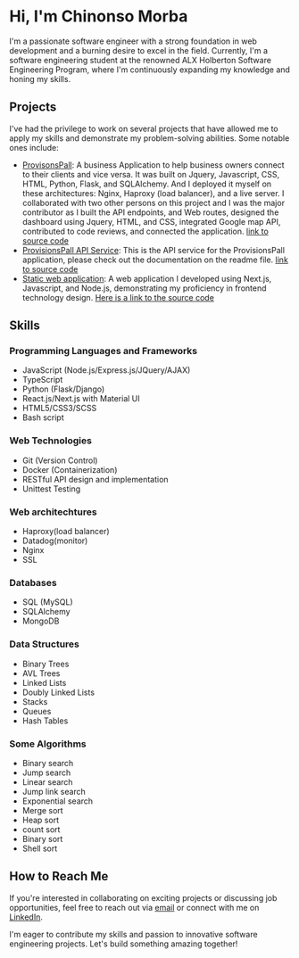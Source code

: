 # Hi, I'm Chinonso Morba

I'm a passionate software engineer with a strong foundation in web development and a burning desire to excel in the field. Currently, I'm a software engineering student at the renowned ALX Holberton Software Engineering Program, where I'm continuously expanding my knowledge and honing my skills.

## Projects

I've had the privilege to work on several projects that have allowed me to apply my skills and demonstrate my problem-solving abilities. Some notable ones include:
- [ProvisonsPall](https://provisionspall.onrender.com/market):
  A business Application to help business owners connect to their clients and vice versa. It was built on Jquery, Javascript, CSS, HTML, Python, Flask, and SQLAlchemy. And I deployed it myself on these architectures: Nginx, Haproxy (load balancer), and a live server. I collaborated with two other persons on this project and I was the major contributor as I built the API endpoints, and Web routes, designed the dashboard using Jquery, HTML, and CSS, integrated Google map API, contributed to code reviews, and connected the application.
  [link to source code](https://github.com/dominic-source/ProvisionsPall/tree/master)
- [ProvisionsPall API Service](https://api-services-swfd.onrender.com/api/v1/stores):
  This is the API service for the ProvisionsPall application, please check out the documentation on the readme file.
  [link to source code](https://github.com/dominic-source/ProvisionsPall/tree/master)
- [Static web application](https://cadatech-portfolio.vercel.app/): A web application I developed using Next.js, Javascript, and Node.js, demonstrating my proficiency in frontend technology design. [Here is a link to the source code](https://github.com/dominic-source/Cadatech_Portfolio)

## Skills

### Programming Languages and Frameworks
- JavaScript (Node.js/Express.js/JQuery/AJAX)
- TypeScript
- Python (Flask/Django)
- React.js/Next.js with Material UI
- HTML5/CSS3/SCSS
- Bash script

### Web Technologies
- Git (Version Control)
- Docker (Containerization)
- RESTful API design and implementation
- Unittest Testing

### Web architechtures
- Haproxy(load balancer)
- Datadog(monitor)
- Nginx
- SSL

### Databases
- SQL (MySQL)
- SQLAlchemy
- MongoDB

### Data Structures
- Binary Trees
- AVL Trees
- Linked Lists
- Doubly Linked Lists
- Stacks
- Queues
- Hash Tables

### Some Algorithms
- Binary search
- Jump search
- Linear search
- Jump link search
- Exponential search
- Merge sort
- Heap sort
- count sort
- Binary sort
- Shell sort

## How to Reach Me

If you're interested in collaborating on exciting projects or discussing job opportunities, feel free to reach out via [email](mailto:chinonsodomnic@gmail.com) or connect with me on [LinkedIn](https://www.linkedin.com/in/chinonsomorba).

I'm eager to contribute my skills and passion to innovative software engineering projects. Let's build something amazing together!
